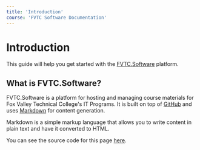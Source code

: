 ```yaml
---
title: 'Introduction'
course: 'FVTC Software Documentation'
---
```


# Introduction

This guide will help you get started with the [FVTC.Software](https://fvtc.software) platform.

## What is FVTC.Software?

FVTC.Software is a platform for hosting and managing course materials for Fox Valley Technical College's IT Programs. It is built on top of [GitHub](https://github.com) and uses [Markdown](https://www.markdownguide.org/) for content generation.

Markdown is a simple markup language that allows you to write content in plain text and have it converted to HTML.

You can see the source code for this page [here](https://github.com/FVTC/courses/blob/master/pages/software/getting-started.md).